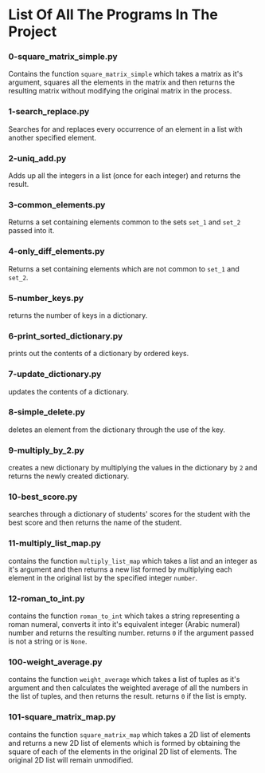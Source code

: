 # List Of All The Programs In The Project

### 0-square_matrix_simple.py
Contains the function `square_matrix_simple` which takes a matrix as it's argument, squares all the elements in the matrix and then returns the resulting matrix without modifying the original matrix in the process.

### 1-search_replace.py
Searches for and replaces every occurrence of an element in a list with another specified element.

### 2-uniq_add.py
Adds up all the integers in a list (once for each integer) and returns the result.

### 3-common_elements.py
Returns a set containing elements common to the sets `set_1` and `set_2` passed into it.

### 4-only_diff_elements.py
Returns a set containing elements which are not common to `set_1` and `set_2`.

### 5-number_keys.py
returns the number of keys in a dictionary.

### 6-print_sorted_dictionary.py
prints out the contents of a dictionary by ordered keys.

### 7-update_dictionary.py
updates the contents of a dictionary.

### 8-simple_delete.py
deletes an element from the dictionary through the use of the key.

### 9-multiply_by_2.py
creates a new dictionary by multiplying the values in the dictionary by `2` and returns the newly created dictionary.

### 10-best_score.py
searches through a dictionary of students' scores for the student with the best score and then returns the name of the student.

### 11-multiply_list_map.py
contains the function `multiply_list_map` which takes a list and an integer as it's argument and then returns a new list formed by multiplying each element in the original list by the specified integer `number`.

### 12-roman_to_int.py
contains the function `roman_to_int` which takes a string representing a roman numeral, converts it into it's equivalent integer (Arabic numeral) number and returns the resulting number. returns `0` if the  argument passed is not a string or is `None`.

### 100-weight_average.py
contains the function `weight_average` which takes a list of tuples as it's argument and then calculates the weighted average of all the numbers in the list of tuples, and then returns the result. returns `0` if the list is empty.

### 101-square_matrix_map.py
contains the function `square_matrix_map` which takes a 2D list of elements and returns a new 2D list of elements which is formed by obtaining the square of each of the elements in the original 2D list of elements. The original 2D list will remain unmodified.

### 
